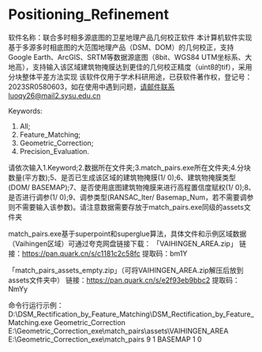 # Positioning_Refinement
软件名称：联合多时相多源底图的卫星地理产品几何校正软件
本计算机软件实现基于多源多时相底图的大范围地理产品（DSM、DOM）的几何校正，支持Google Earth、ArcGIS、SRTM等数据源底图（8bit、WGS84 UTM坐标系、大地高），支持输入该区域建筑物掩膜达到更佳的几何校正精度（uint8的tif），采用分块整体平差方法实现
该软件仅用于学术科研用途，已获软件著作权，登记号：2023SR0580603，如在使用中遇到问题，请邮件联系luoqy26@mail2.sysu.edu.cn

Keywords:
1. All;
2. Feature_Matching;
3. Geometric_Correction;
4. Precision_Evaluation.

请依次输入1.Keyword;2.数据所在文件夹;3.match_pairs.exe所在文件夹;4.分块数量(平方数);5、是否已生成该区域的建筑物掩膜(1/ 0);6、建筑物掩膜类型(DOM/ BASEMAP);7、是否使用底图建筑物掩膜来进行高程置信度赋权(1/ 0);8、是否进行调参(1/ 0);9、调参类型(RANSAC_Iter/ Basemap_Num，若不需要调参则不需要输入该参数)。请注意数据需要存放于match_pairs.exe同级的assets文件夹

match_pairs.exe基于superpoint和superglue算法，具体文件和示例区域数据（Vaihingen区域）可通过夸克网盘链接下载：
「VAIHINGEN_AREA.zip」
链接：https://pan.quark.cn/s/c1181c2c58fc
提取码：bm1Y

「match_pairs_assets_empty.zip」（可将VAIHINGEN_AREA.zip解压后放到assets文件夹中）
链接：https://pan.quark.cn/s/e2f93eb9bbc2
提取码：NmYy

命令行运行示例：
D:\DSM_Rectification_by_Feature_Matching\DSM_Rectification_by_Feature_Matching.exe Geometric_Correction E:\Geometric_Correction_exe\match_pairs\assets\VAIHINGEN_AREA E:\Geometric_Correction_exe\match_pairs 9 1 BASEMAP 1 0
